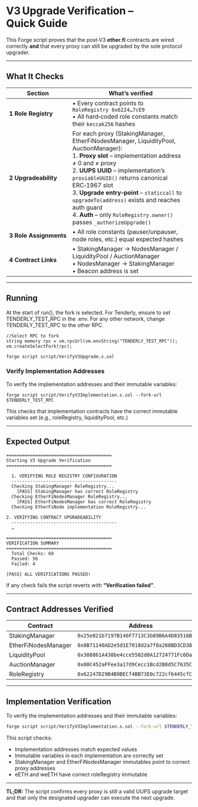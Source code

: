 # V3 Upgrade Verification – Quick Guide

This Forge script proves that the post‑V3 **ether.fi** contracts are wired correctly **and** that every proxy can still be upgraded by the sole protocol upgrader.

---

## What It Checks

| Section | What’s verified |
|---------|-----------------|
| **1 Role Registry** | • Every contract points to `RoleRegistry 0x6224…7cE9`<br>• All hard‑coded role constants match their `keccak256` hashes |
| **2 Upgradeability** | For each proxy (StakingManager, EtherFiNodesManager, LiquidityPool, AuctionManager):<br>1. **Proxy slot** – implementation address ≠ 0 and ≠ proxy<br>2. **UUPS UUID** – implementation’s `proxiableUUID()` returns canonical ERC‑1967 slot<br>3. **Upgrade entry‑point** – `staticcall` to `upgradeTo(address)` exists and reaches auth guard<br>4. **Auth** – only `RoleRegistry.owner()` passes `_authorizeUpgrade()` |
| **3 Role Assignments** | • All role constants (pauser/unpauser, node roles, etc.) equal expected hashes |
| **4 Contract Links** | • StakingManager → NodesManager / LiquidityPool / AuctionManager<br>• NodesManager → StakingManager<br>• Beacon address is set |

---

## Running
At the start of run(), the fork is selected.
For Tenderly, ensure to set TENDERLY_TEST_RPC in the .env.
For any other network, change TENDERLY_TEST_RPC to the other RPC.
```
//Select RPC to fork
string memory rpc = vm.rpcUrl(vm.envString("TENDERLY_TEST_RPC"));
vm.createSelectFork(rpc);
```
```
forge script script/VerifyV3Upgrade.s.sol
```

### Verify Implementation Addresses
To verify the implementation addresses and their immutable variables:
```
forge script script/VerifyV3Implementation.s.sol --fork-url $TENDERLY_TEST_RPC
```
This checks that implementation contracts have the correct immutable variables set (e.g., roleRegistry, liquidityPool, etc.)

---

## Expected Output

```
========================================
Starting V3 Upgrade Verification
========================================

  1. VERIFYING ROLE REGISTRY CONFIGURATION
  ----------------------------------------
  Checking StakingManager RoleRegistry...
    [PASS] StakingManager has correct RoleRegistry
  Checking EtherFiNodesManager RoleRegistry...
    [PASS] EtherFiNodesManager has correct RoleRegistry
  Checking EtherFiNode implementation RoleRegistry...
  
2. VERIFYING CONTRACT UPGRADEABILITY
  ----------------------------------------
  …

========================================
VERIFICATION SUMMARY
========================================
  Total Checks: 60
  Passed: 56
  Failed: 4
  
[PASS] ALL VERIFICATIONS PASSED!
```

If any check fails the script reverts with **“Verification failed”**.

---

## Contract Addresses Verified

| Contract | Address |
|----------|------------------------------------------|
| StakingManager | `0x25e821b7197B146F7713C3b89B6A4D83516B912d` |
| EtherFiNodesManager | `0x8B71140AD2e5d1E7018d2a7f8a288BD3CD38916F` |
| LiquidityPool | `0x308861A430be4cce5502d0A12724771Fc6DaF216` |
| AuctionManager | `0x00C452aFFee3a17d9Cecc1Bcd2B8d5C7635C4CB9` |
| RoleRegistry | `0x62247D29B4B9BECf4BB73E0c722cf6445cfC7cE9` |

---

## Implementation Verification

To verify the implementation addresses and their immutable variables:

```bash
forge script script/VerifyV3Implementation.s.sol --fork-url $TENDERLY_TEST_RPC
```

This script checks:
- Implementation addresses match expected values
- Immutable variables in each implementation are correctly set
- StakingManager and EtherFiNodesManager immutables point to correct proxy addresses
- eETH and weETH have correct roleRegistry immutable

---

**TL;DR:** The script confirms every proxy is still a valid UUPS upgrade target and that only the designated upgrader can execute the next upgrade.
